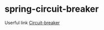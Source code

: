 # spring-circuit-breaker



Userful link 
[Circuit-breaker](https://resilience4j.readme.io/docs/circuitbreaker)
